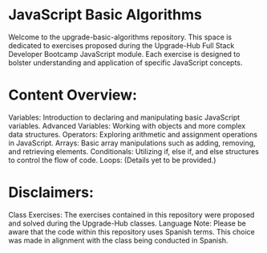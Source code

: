 # JavaScript Basic Algorithms

Welcome to the upgrade-basic-algorithms repository. This space is dedicated to exercises proposed during the Upgrade-Hub Full Stack Developer Bootcamp JavaScript module. Each exercise is designed to bolster understanding and application of specific JavaScript concepts.

# Content Overview:

Variables: Introduction to declaring and manipulating basic JavaScript variables.
Advanced Variables: Working with objects and more complex data structures.
Operators: Exploring arithmetic and assignment operations in JavaScript.
Arrays: Basic array manipulations such as adding, removing, and retrieving elements.
Conditionals: Utilizing if, else if, and else structures to control the flow of code.
Loops: (Details yet to be provided.)

# Disclaimers:

Class Exercises: The exercises contained in this repository were proposed and solved during the Upgrade-Hub classes.
Language Note: Please be aware that the code within this repository uses Spanish terms. This choice was made in alignment with the class being conducted in Spanish.
